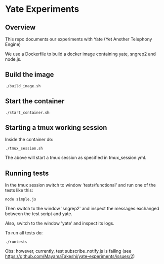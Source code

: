 # Yate Experiments

## Overview

This repo documents our experiments with Yate (Yet Another Telephony Engine)

We use a Dockerfile to build a docker image containing yate, sngrep2 and node.js.

## Build the image
```
./build_image.sh
```
## Start the container
```
./start_container.sh
```

## Starting a tmux working session
Inside the container do:
```
./tmux_session.sh
```
The above will start a tmux session as specified in tmux_session.yml.

## Running tests

In the tmux session switch to window 'tests/functional' and run one of the tests like this:
```
node simple.js
```

Then switch to the window 'sngrep2' and inspect the messages exchanged between the test script and yate.

Also, switch to the window 'yate' and inspect its logs.

To run all tests do:
```
./runtests
```
Obs: however, currently, test subscribe_notify.js is failing (see https://github.com/MayamaTakeshi/yate-experiments/issues/2)

